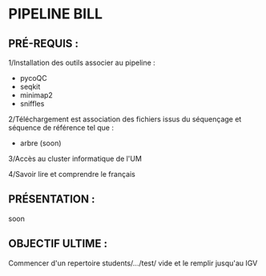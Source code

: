 # PIPELINE BILL

## PRÉ-REQUIS :

1/Installation des outils associer au pipeline :

- pycoQC
- seqkit
- minimap2
- sniffles

2/Téléchargement est association des fichiers issus du séquençage et séquence de référence tel que :

- arbre (soon)

3/Accès au cluster informatique de l'UM

4/Savoir lire et comprendre le français

## PRÉSENTATION :

soon

## OBJECTIF ULTIME :

Commencer d'un repertoire students/.../test/ vide et le remplir jusqu'au IGV

